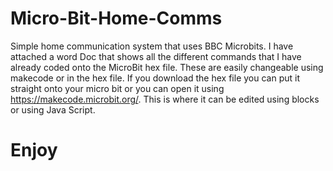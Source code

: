 # Micro-Bit-Home-Comms
Simple home communication system that uses BBC Microbits. I have attached a word Doc that shows all the different commands that I have already coded onto the MicroBit hex file. These are easily changeable using makecode or in the hex file.
If you download the hex file you can put it straight onto your micro bit or you can open it using https://makecode.microbit.org/. This is where it can be edited using blocks or using Java Script.
# Enjoy


